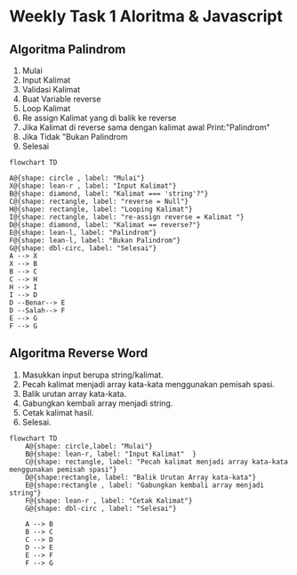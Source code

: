 # Weekly Task 1 Aloritma & Javascript

## Algoritma Palindrom

1. Mulai
1. Input Kalimat
1. Validasi Kalimat
1. Buat Variable reverse
1. Loop Kalimat
1. Re assign Kalimat yang di balik ke reverse
1. Jika Kalimat di reverse sama dengan kalimat awal Print:"Palindrom"
1. Jika Tidak "Bukan Palindrom
1. Selesai

```mermaid
flowchart TD

A@{shape: circle , label: "Mulai"}
X@{shape: lean-r , label: "Input Kalimat"}
B@{shape: diamond, label: "Kalimat === 'string'?"}
C@{shape: rectangle, label: "reverse = Null"}
H@{shape: rectangle, label: "Looping Kalimat"}
I@{shape: rectangle, label: "re-assign reverse = Kalimat "}
D@{shape: diamond, label: "Kalimat == reverse?"}
E@{shape: lean-l, label: "Palindrom"}
F@{shape: lean-l, label: "Bukan Palindrom"}
G@{shape: dbl-circ, label: "Selesai"}
A --> X
X --> B
B --> C
C --> H
H --> I
I --> D
D --Benar--> E
D --Salah--> F
E --> G
F --> G
```


## Algoritma Reverse Word

1. Masukkan input berupa string/kalimat.
2. Pecah kalimat menjadi array kata-kata menggunakan pemisah spasi.
3. Balik urutan array kata-kata.
4. Gabungkan kembali array menjadi string.
5. Cetak kalimat hasil.
6. Selesai.

```mermaid
flowchart TD
    A@{shape: circle,label: "Mulai"}
    B@{shape: lean-r, label: "Input Kalimat"  }
    C@{shape: rectangle, label: "Pecah kalimat menjadi array kata-kata menggunakan pemisah spasi"}
    D@{shape:rectangle, label: "Balik Urutan Array kata-kata"}
    E@{shape:rectangle , label: "Gabungkan kembali array menjadi string"}
    F@{shape: lean-r , label: "Cetak Kalimat"}
    G@{shape: dbl-circ , label: "Selesai"}

    A --> B
    B --> C
    C --> D
    D --> E
    E --> F
    F --> G


```
